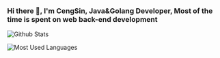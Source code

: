 ### Hi there 👋, I'm CengSin, Java&Golang Developer, Most of the time is spent on web back-end development

<!--
**CengSin/CengSin** is a ✨ _special_ ✨ repository because its `README.md` (this file) appears on your GitHub profile.

Here are some ideas to get you started:

- 🔭 I’m currently working on ...
- 🌱 I’m currently learning ...
- 👯 I’m looking to collaborate on ...
- 🤔 I’m looking for help with ...
- 💬 Ask me about ...
- 📫 How to reach me: ...
- 😄 Pronouns: ...
- ⚡ Fun fact: ...
-->

![Github Stats](https://github-readme-stats.vercel.app/api?username=CengSin&show_icons=true&theme=gruvbox)

![Most Used Languages](https://github-readme-stats.vercel.app/api/top-langs/?username=CengSin&theme=gruvbox&hide=html&layout=compact)
